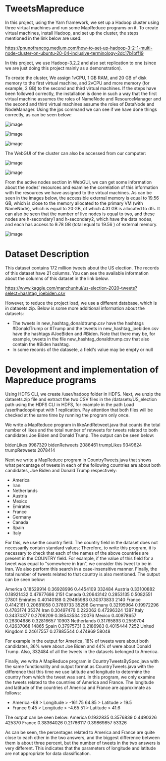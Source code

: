 # TweetsMapreduce
In this project, using the Yarn framework, we set up a Hadoop cluster using three virtual machines and run some MapReduce programs on it. To create virtual machines, install Hadoop, and set up the cluster, the steps mentioned in the link below are used:

https://pnunofrancog.medium.com/how-to-set-up-hadoop-3-2-1-multi-node-cluster-on-ubuntu-20-04-inclusive-terminology-2dc17b1bff19

In this project, we use Hadoop-3.2.2 and also set replication to one (since we are just doing this project mainly as a demonstration). 

To create the cluster, We assign 1vCPU, 1 GB RAM, and 20 GB of disk memory to the first virtual machine, and 2vCPU and more memory (for example, 2 GB) to the second and third virtual machines. If the steps have been followed correctly, the installation is done in such a way that the first virtual machine assumes the roles of NameNode and ResourceManager and the second and third virtual machines assume the roles of DataNode and NodeManager. Using the jps command we can see if we have done things correctly, as can be seen below:

![image](https://github.com/MahdiTheGreat/TweetsMapreduce/assets/47212121/5964a19c-b3a1-43f0-8934-b11e3544788b)

![image](https://github.com/MahdiTheGreat/TweetsMapreduce/assets/47212121/539a5579-7d40-428c-8de1-a6454aa2123c)

![image](https://github.com/MahdiTheGreat/TweetsMapreduce/assets/47212121/71efbdbf-a093-4f67-8e54-1b57f852acdc)

The ‎WebGUI‏ of the cluster can also be accessed from our computer:

![image](https://github.com/MahdiTheGreat/TweetsMapreduce/assets/47212121/225b1fa7-03e3-4c10-9c10-defec98313bb)

![image](https://github.com/MahdiTheGreat/TweetsMapreduce/assets/47212121/5cd1c4de-98a9-464f-9bf2-387d5617580e)

From the active nodes section in WebGUI, we can get some information about the nodes' resources and examine the correlation of this information with the resources we have assigned to the virtual machines. As can be seen in the images below, the accessible external memory is equal to 19.56 GB, which is close to the memory allocated to the primary VM (with NameNode), which is equal to 20 GB, of which 4.31 GB is allocated to dfs. It can also be seen that the number of live nodes is equal to two, and these nodes are h-secondary1 and h-secondary2, which have the data nodes, and each has access to 9.78 GB (total equal to 19.56 ) of external memory.

![image](https://github.com/MahdiTheGreat/TweetsMapreduce/assets/47212121/8a1a910f-bbcf-4c47-8c3c-d9bfe1560dfa)

# Dataset Description 
This dataset contains 172 million tweets about the US election. The records of this dataset have 21 columns. You can see the available information about the columns of this dataset in the link below.

https://www.kaggle.com/manchunhui/us-election-2020-tweets?select=hashtag_joebiden.csv

However, to reduce the project load, we use a different database, which is in datasets.zip. Below is some more additional information about the datasets:

- The tweets in new_hashtag_donaldtrump.csv have the hashtags #DonaldTrump or #Trump and the tweets in new_hashtag_joebiden.csv have the hashtags #JoeBiden and #Biden. Note that there may be, for example, tweets in the file new_hashtag_donaldtrump.csv that also contain the #Biden hashtag.
-  ‎In some records of the datasete, a field's value may be empty or null

# Development and implementation of Mapreduce programs

Using HDFS CLI, we create /user/hadoop folder in HDFS. Next, we unzip the datasets.zip file and extract the two CSV files in the /datasets/US_election path using the HDFS CLI in HDFS, for example in the path Load /user/hadoop/input with 1 replication. Pay attention that both files will be checked at the same time by running the program only once.

We write a MapReduce program in likeAndRetweet.java that counts the total number of likes and the total number of retweets for tweets related to both candidates Joe Biden and Donald Trump. The output can be seen below:

bidenLikes	9987329
bidenRetweets	2086461
trumpLikes	9349624
trumpRetweets	2078414

Next we write a MapReduce program in CountryTweets.java that shows what percentage of tweets in each of the following countries are about both candidates, Joe Biden and Donald Trump respectively:

- America
- Iran
- Netherlands
- Austria
- Mexico
- Emirates
- France
- Germany
- Canada
- Spain
- Italy

For this, we use the country field. The country field in the dataset does not necessarily contain standard values; Therefore, to write this program, it is necessary to check that each of the names of the above countries are present in the COUNTRY field. For example, if the value of this field for a tweet was equal to "somewhere in Iran", we consider this tweet to be in Iran. We also perform this search in a case-insensitive manner. Finally, the total number of tweets related to that country is also mentioned. The output can be seen below:

America 0.18529914 0.36928996 0.4454109	332484
Austria 0.33100882 0.18921432 0.47977686	2151
Canada 0.20643142 0.2853135 0.5082551	27801
Emirates 0.40140188 0.29485983 0.30373833	2140
France 0.4142161 0.20681058 0.3789733	35298
Germany 0.32195964 0.19972296 0.4783174	35374
Iran 0.30497476 0.222062 0.47296324	1387
Italy 0.34374377 0.2708209 0.38543534	20076
Mexico 0.40878657 0.26304686 0.32816657	10903
Netherlands 0.31765893 0.2559704 0.42637068	14865
Spain 0.37975731 0.2186983 0.4015444	7252
United Kingdom 0.24617557 0.27885544 0.474969	58048

For example in the output for America, 18% of tweets were about both candidates, 36% were about Joe Biden and 44% of were about Donald Trump. Also, 332484 of all the tweets in the datasets belonged to America.

Finally, we write A MapReduce program in CountryTweetsBySpec.java with the same functionality and output format as CountryTweets.java with the difference that this time we use latitude and longitude to determine the country from which the tweet was sent. In this program, we only examine the tweets related to the countries of America and France. The longitude and latitude of the countries of America and France are approximate as follows:

- America
-68 > Longitude > -161.75
64.85 > Latitude > 19.5
- France
9.45 > Longitude > -4.65
51 > Latitude > 41.6

The output can be seen below:
America 0.1932835 0.3576839 0.4490326	425370
France 0.38364026 0.21766117 0.39869857	53326

As can be seen, the percentages related to America and France are quite close to each other in the two answers, and the biggest difference between them is about three percent, but the number of tweets in the two answers is very different. This indicates that the parameters of longitude and latitude are not appropriate for data classification.




